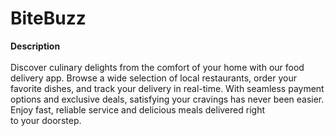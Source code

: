 # BiteBuzz

**Description** <br /> <br />
Discover culinary delights from the comfort of your home with our food delivery app. Browse a wide selection of local restaurants, order your favorite dishes, and track your delivery in real-time. With seamless payment options and exclusive deals, satisfying your cravings has never been easier. Enjoy fast, reliable service and delicious meals delivered right to your doorstep.

